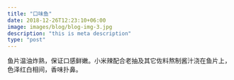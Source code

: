```yaml
---
title: "口味鱼"
date: 2018-12-26T12:23:10+06:00
image: images/blog/blog-img-3.jpg
description: "this is meta description"
type: "post"
---
```


鱼片温油炸熟，保证口感鲜嫩。小米辣配合老抽及其它佐料熬制酱汁浇在鱼片上，色泽红白相间，香味扑鼻。
